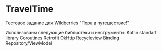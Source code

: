 # TravelTime

Тестовое задание для Wildberries "Пора в путешествие!"

Использованы следующие библиотеки и инструменты:
Kotlin standart library
Coroutines
Retrofit
OkHttp
Recycleview
Binding
Repository/ViewModel
